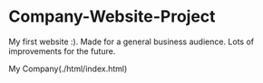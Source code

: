 # Company-Website-Project

My first website :).
Made for a general business audience.
Lots of improvements for the future.

My Company(./html/index.html)